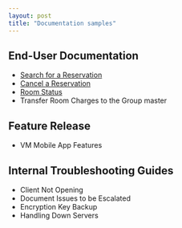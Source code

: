 ```yaml
---
layout: post
title: "Documentation samples"
---
```


## End-User Documentation

<ul>
  <li><a href="https://blake1ward.github.io/portfolio/search-res/" target="_blank">Search for a Reservation</a></li>
  <li><a href="https://blake1ward.github.io/portfolio/cancel-res/" target="_blank">Cancel a Reservation</a></li>
  <li><a href="https://blake1ward.github.io/portfolio/room-status/" target="_blank">Room Status</a></li>
  <li>Transfer Room Charges to the Group master</li>
</ul>

## Feature Release
- VM Mobile App Features

## Internal Troubleshooting Guides
- Client Not Opening
- Document Issues to be Escalated
- Encryption Key Backup
- Handling Down Servers
